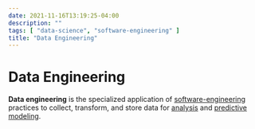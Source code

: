 ```yaml
---
date: 2021-11-16T13:19:25-04:00
description: ""
tags: [ "data-science", "software-engineering" ]
title: "Data Engineering"
---
```


# Data Engineering

**Data engineering** is the specialized application of [software-engineering](software-engineering.md) practices to collect, transform, and store data for [analysis](data-analysis.md) and [predictive modeling](data-science.md).
